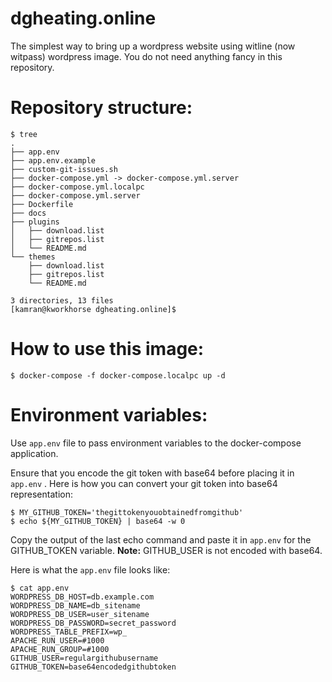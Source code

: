 # dgheating.online
The simplest way to bring up a wordpress website using witline (now witpass) wordpress image. You do not need anything fancy in this repository.


# Repository structure:

```
$ tree 
.
├── app.env
├── app.env.example
├── custom-git-issues.sh
├── docker-compose.yml -> docker-compose.yml.server
├── docker-compose.yml.localpc
├── docker-compose.yml.server
├── Dockerfile
├── docs
├── plugins
│   ├── download.list
│   ├── gitrepos.list
│   └── README.md
└── themes
    ├── download.list
    ├── gitrepos.list
    └── README.md

3 directories, 13 files
[kamran@kworkhorse dgheating.online]$
```
# How to use this image:

```
$ docker-compose -f docker-compose.localpc up -d
```


# Environment variables:
Use `app.env` file to pass environment variables to the docker-compose application. 

Ensure that you encode the git token with base64 before placing it in `app.env` . Here is how you can convert your git token into base64 representation:

```
$ MY_GITHUB_TOKEN='thegittokenyouobtainedfromgithub'
$ echo ${MY_GITHUB_TOKEN} | base64 -w 0 
```

Copy the output of the last echo command and paste it in `app.env` for the GITHUB_TOKEN variable. **Note:** GITHUB_USER is not encoded with base64.


Here is what the `app.env` file looks like:
```
$ cat app.env
WORDPRESS_DB_HOST=db.example.com
WORDPRESS_DB_NAME=db_sitename
WORDPRESS_DB_USER=user_sitename
WORDPRESS_DB_PASSWORD=secret_password
WORDPRESS_TABLE_PREFIX=wp_
APACHE_RUN_USER=#1000
APACHE_RUN_GROUP=#1000
GITHUB_USER=regulargithubusername
GITHUB_TOKEN=base64encodedgithubtoken
```


